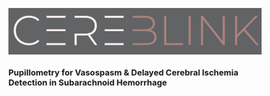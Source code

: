 ![#CereBlink](static%2Flogo_small.png)

### Pupillometry for Vasospasm &amp; Delayed Cerebral Ischemia Detection in Subarachnoid Hemorrhage
